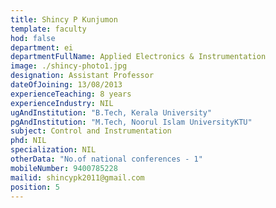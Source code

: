 ```yaml
---
title: Shincy P Kunjumon
template: faculty
hod: false
department: ei
departmentFullName: Applied Electronics & Instrumentation
image: ./shincy-photo1.jpg
designation: Assistant Professor
dateOfJoining: 13/08/2013
experienceTeaching: 8 years
experienceIndustry: NIL
ugAndInstitution: "B.Tech, Kerala University"
pgAndInstitution: "M.Tech, Noorul Islam UniversityKTU"
subject: Control and Instrumentation
phd: NIL
specialization: NIL
otherData: "No.of national conferences - 1"
mobileNumber: 9400785228
mailid: shincypk2011@gmail.com
position: 5
---
```


